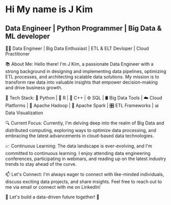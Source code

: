 # Hi My name is J Kim
## Data Engineer | Python Programmer | Big Data & ML developer
👨‍💻 Data Engineer | Big Data Enthusiast | ETL & ELT Devloper | Cloud Practitioner

📚 About Me:
Hello there! I'm J Kim, a passionate Data Engineer with a strong background in designing and implementing data pipelines, optimizing ETL processes, and architecting scalable data solutions. My mission is to transform raw data into valuable insights that empower decision-making and drive business growth.

🔧 Tech Stack:
🐍 Python | :triangular_ruler: R | :space_invader: C++ | ⚙️ SQL | 🛢️ Big Data Tools | ☁️ Cloud Platforms | 🐘 Apache Hadoop | 🐬 Apache Spark | 🎛️ ETL Frameworks | 📊 Data Visualization

🔍 Current Focus:
Currently, I'm delving deep into the realm of Big Data and distributed computing, exploring ways to optimize data processing, and embracing the latest advancements in cloud-based data technologies.

📈 Continuous Learning:
The data landscape is ever-evolving, and I'm committed to continuous learning. I enjoy attending data engineering conferences, participating in webinars, and reading up on the latest industry trends to stay ahead of the curve.

📫 Let's Connect:
I'm always eager to connect with like-minded individuals, discuss exciting data projects, and share insights. Feel free to reach out to me via email or connect with me on LinkedIn!

🌟 Let's build a data-driven future together! 🚀

